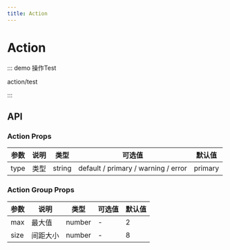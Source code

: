 ```yaml
---
title: Action
---
```


# Action

::: demo 操作Test

action/test

:::


## API

### Action Props

| 参数   | 说明 | 类型     | 可选值                                 | 默认值     |
|------|----|--------|-------------------------------------|---------|
| type | 类型 | string | default / primary / warning / error | primary |

### Action Group Props

| 参数   | 说明   | 类型     | 可选值 | 默认值 |
|------|------|--------|-----|-----|
| max  | 最大值  | number | -   | 2   |
| size | 间距大小 | number | -   | 8   |

